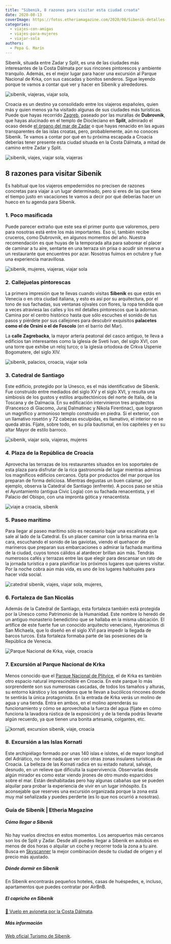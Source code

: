 ```yaml
---
title: "Sibenik, 8 razones para visitar esta ciudad croata"
date: 2020-08-13
coverImage: https://fotos.etheriamagazine.com/2020/08/Sibenik-detalles-puertas-centro-historico.jpg
categories: 
  - viajes-con-amigas
  - viajes-para-mujeres
  - viajar-sola
authors: 
  - Pepa G. Marín
---
```


Sibenik, situada entre Zadar y Split, es una de las ciudades más interesantes de la Costa Dálmata por sus rincones pintorescos y ambiente tranquilo. Además, es el mejor lugar para hacer una excursión al Parque Nacional de Krka, con sus cascadas y bonitos senderos. Sigue leyendo porque te vamos a contar qué ver y hacer en Sibenik y alrededores.

![sibenik, viajeras, viajar sola,](https://fotos.etheriamagazine.com/2020/08/Sibenik-detalles-puertas-centro-historico.jpg "Detalles del casco antiguo de Sibenik. © Etheria Magazine")

Croacia es un destino ya consolidado entre los viajeros españoles, quien más y quien 
menos ya ha visitado algunas de sus ciudades más turísticas. Puede que hayas recorrido [Zagreb](http://etheriamagazine.com/2020/04/24/que-ver-hacer-en-2-3-dias-zagreb-croacia/), 
paseado por las murallas de **Dubrovnik**, que hayas alucinado en el templo de 
Diocleciano en **Split**, admirado el ocaso desde [el órgano del mar de 
Zadar](http://etheriamagazine.com/2019/06/21/48-horas-en-zadar-una-escapada-low-cost/) o 
que hayas renacido en las aguas transparentes de las islas croatas, pero, probablemente, 
aún no conoces Sibenik. Te vamos a contar por qué en tu próxima escapada a Croacia 
deberías tener presente esta ciudad situada en la Costa Dálmata, a mitad de camino entre 
Zadar y Split. 

![sibenik, viajes, viajar sola, viajeras](https://fotos.etheriamagazine.com/2020/08/Sibenik-calles-solitarias.jpg "Calles solitarias de Sibenik. © Etheria Magazine")

## 8 razones para visitar Sibenik

Es habitual que los viajeros empedernidos no precisen de razones concretas para viajar a 
un lugar determinado, pero si eres de las que tiene el tiempo justo en vacaciones te 
vamos a decir por qué deberías hacer un hueco en tu agenda para Sibenik. 

### 1\. Poco masificada

Puede parecer extraño que este sea el primer punto que valoremos, pero para nosotras 
está entre los más importantes. Eso sí, también recibe cruceros, como Dubrovnik, en 
algunos momentos del año. Nuestra recomendación es que huyas de la temporada alta para 
saborear el placer de caminar a tu aire, sentarte en una terraza sin prisa o acudir sin 
reserva a un restaurante que encuentres por azar. Nosotras fuimos en octubre y fue una 
experiencia maravillosa. 

![sibenik, mujeres, viajeras, viajar sola](https://fotos.etheriamagazine.com/2020/08/Sibenik-calles-centro-peatonal.jpg "Calle del centro histórico de Sibenik. © Etheria Magazine")

### 2\. Callejuelas pintorescas

La primera impresión que te llevas cuando visitas **Sibenik** es que estás en Venecia o 
en otra ciudad italiana, y esto es así por su arquitectura, por el tono de sus fachadas, 
sus ventanas ojivales con flores, la ropa tendida que a veces atraviesa las calles y los 
mil detalles pintorescos que la adornan. Camina por el centro histórico hasta que sólo 
escuches el sonido de tus pasos y piérdete por sus callejones para descubrir exquisitos 
**palacetes como el de Orsini o el de Foscolo** (en el barrio del Mar). 

La **calle Zagrebacka**, la mayor arteria peatonal del casco antiguo, te lleva a 
edificios tan interesantes como la iglesia de Sveti Ivan, del siglo XVI, con una torre 
que exhibe un reloj turco; o la iglesia ortodoxa de Crkva Uspenie Bogomatere, del siglo 
XIV. 

![sibenik, palacios, croacia, viajar sola](https://fotos.etheriamagazine.com/2020/08/Sibenik-ventanas.jpg "Bonitas ventanas de Sibenik. © Etheria Magazine")

### 3\. Catedral de Santiago

Este edificio, protegido por la Unesco, es el más identificativo de Sibenik. Fue 
construido entre mediados del siglo XV y el siglo XVI, y resulta una simbiosis de los 
gustos y estilos arquitectónicos del norte de Italia, de la Toscana y de Dalmacia. En su 
edificación intervinieron tres arquitectos (Francesco di Giacomo, Juraj Dalmatinac y 
Nikola Firentinac), que lograron un magnífico y armonioso templo construido en piedra. 
Si el exterior, con un llamativo rosetón y 72 cabezas esculpidas, es llamativo, el 
interior no se queda atrás. Fíjate, sobre todo, en su pila bautismal, en los capiteles y 
en su altar Mayor de estilo barroco. 

![sibenik, viajar sola, viajeras, mujeres](https://fotos.etheriamagazine.com/2020/08/Sibenik-catedral-santiago-roseton.jpg "Bello rosetón de la Catedral de Santiago. © Etheria Magazine")

### 4\. Plaza de la República de Croacia

Aprovecha las terrazas de los restaurantes situados en los soportales de esta plaza para 
disfrutar de la rica gastronomía del lugar mientras admiras los magníficos edificios 
cercanos. Opta por productos del mar porque los preparan de forma deliciosa. Mientras 
degustas un buen calamar, por ejemplo, observa la Catedral de Santiago (enfrente). A 
pocos paso se sitúa el Ayuntamiento (antigua Civic Logia) con su fachada renacentista, y 
el Palacio del Obispo, con una impronta gótica y renacentista. 

![viaje a croacia, sibenik](https://fotos.etheriamagazine.com/2020/08/Sibenik-plaza-republica-croacia.jpg "Los niños juegan junto a la Catedral. © Etheria Magazine")

### 5\. Paseo marítimo

Para llegar al paseo marítimo sólo es necesario bajar una escalinata que sale al lado de 
la Catedral. Es un placer caminar con la brisa marina en la cara, escuchando el sonido 
de las gaviotas, viendo el quehacer de marineros que preparan sus embarcaciones o 
admirar la fachada marítima de la ciudad, cuyos tonos cálidos al atardecer brillan aún 
más. Tendrás numerosos cafés y terrazas entre las que elegir para descansar un rato de 
la jornada turística o para planificar los próximos lugares que quieres visitar. Por la 
noche cobra aún más vida, es uno de los lugares habituales para hacer vida social. 

![catedral sibenik, viajes, viajar sola, mujeres,](https://fotos.etheriamagazine.com/2020/08/Sibenik-escalinata-catedral-2.jpg "Escalinata de subida a la Catedral de Sibenik. © Etheria Magazine")

### 6\. Fortaleza de San Nicolás

Además de la Catedral de Santiago, esta fortaleza también está protegida por la Unesco 
como Patrimonio de la Humanidad. Este nombre lo heredó de un antiguo monasterio 
benedictino que se hallaba en la misma ubicación. El artífice de este fuerte fue un 
conocido arquitecto veneciano, Hyeronimus di San Michaela, que lo diseñó en el siglo XVI 
para impedir la llegada de barcos turcos. Esta fortaleza formaba parte de las posesiones 
de la República de Venecia. 

![Parque Nacional de Krka, viaje, croacia](https://fotos.etheriamagazine.com/2020/08/parque-krka.jpg "Parque Nacional de Krka. © Etheria Magazine")

### 7\. Excursión al Parque Nacional de Krka

Menos conocido que el [Parque Nacional de 
Plitvice](http://etheriamagazine.com/2018/10/05/10-razones-para-visitar-el-p-n-lagos-de-plitvice-croacia/), 
el de Krka es también otro espacio natural imprescindible en Croacia. En este parque lo 
más sorprendente son sus numerosas cascadas, de todos los tamaños y alturas, su entorno 
kárstico y los senderos que te llevan a bucólicos rincones donde te sentirás la única 
protagonista. En la entrada de Krka verás un molino de agua y una tienda. Entra en 
ambos, en el molino aprenderás su funcionamiento y cómo se aprovechaba la fuerza del 
agua (fíjate en cómo funciona la lavadora rústica de la exposición) y de la tienda 
podrás llevarte algún recuerdo, ya que tienen una bonita artesanía, colgantes, etc. 

![kornati, excursion sibenik, viaje, croacia](https://fotos.etheriamagazine.com/2020/08/islas.jpg "Archipiélago de las Kornati. © Etheria Magazine")

### 8\. Excursión a las Islas Kornati

Este archipiélago formado por unas 140 islas e islotes, el de mayor longitud del 
Adriático, no tiene nada que ver con otras zonas insulares turísticas de Croacia. La 
belleza de las Kornati radica en su estado natural, salvaje, desnudo, en un relieve que 
dificulta la supervivencia. Observarlas desde algún mirador es como estar viendo jirones 
de otro mundo esparcidos sobre el mar. Están deshabitadas pero hay algunas cabañas que 
se pueden alquilar para probar la experiencia de vivir en un lugar inhóspito. Es 
aconsejable que reserves una excursión organizada porque la zona está muy mal señalizada 
y puedes perderte (es lo que nos ocurrió a nosotras). 

### Guía de Sibenik | Etheria Magazine

##### Cómo llegar a Sibenik

No hay vuelos directos en estos momentos. Los aeropuertos más cercanos son los de Split 
y Zadar. Desde allí puedes llegar a Sibenik en autobús en menos de dos horas o alquilar 
un coche y recorrer toda la zona a tu aire. Busca en [Skyscanner](https://clk.tradedoubler.com/click?p=224466&a=3132464) 
la mejor combinación desde tu ciudad de origen y el precio más ajustado. 

##### Dónde dormir en Sibenik

En Sibenik encontrarás pequeños hoteles, casas de huéspedes, e, incluso, apartamentos 
que puedes contratar por AirBnB. 

##### El capricho en Sibenik

[📌 Vuelo en avioneta por la Costa 
Dálmata](https://www.civitatis.com/es/sinj/paseo-avioneta-costa-dalmata/?aid=10211). 

##### Más información

[Web oficial Turismo de 
Sibenik](https://croatia.hr/es-ES/Destinos/Regiones/Region/Dalmacia-Sibenik).
